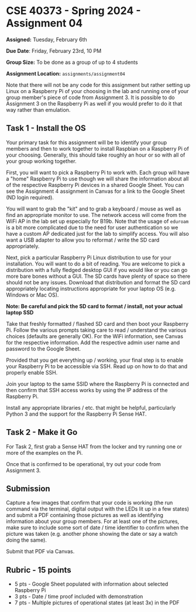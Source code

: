 # CSE 40373 - Spring 2024 - Assignment 04

**Assigned:** Tuesday, February 6th

**Due Date**: Friday, February 23rd, 10 PM

**Group Size:** To be done as a group of up to 4 students

**Assignment Location:** `assignments/assignment04`

Note that there will not be any code for this assignment but rather setting up Linux on a Raspberry Pi of your choosing in the lab and running one of your group member's piece of code from Assignment 3.  It is possible to do Assignment 3 on the Raspberry Pi as well if you would prefer to do it that way rather than emulation.  

## Task 1 - Install the OS

Your primary task for this assignment will be to identify your group members and then to work together to install Raspbian on a Raspberry Pi of your choosing.  Generally, this should take roughly an hour or so with all of your group working together.

First, you will want to pick a Raspberry Pi to work with.  Each group will have a "home" Raspberry Pi to use though we will share the information about all of the respective Raspberry Pi devices in a shared Google Sheet.  You can see the Assignment 4 assignment in Canvas for a link to the Google Sheet (ND login required).

You will want to grab the "kit" and to grab a keyboard / mouse as well as find an appropriate monitor to use.  The network access will come from the WiFi AP in the lab set up especially for B19b.  Note that the usage of `eduroam` is a bit more complicated due to the need for user authentication so we have a custom AP dedicated just for the lab to simplify access. You will also want a USB adapter to allow you to reformat / write the SD card appropriately.  

Next, pick a particular Raspberry Pi Linux distribution to use for your installation.  You will want to do a bit of reading.  You are welcome to pick a distribution with a fully fledged desktop GUI if you would like or you can go more bare bones without a GUI.  The SD cards have plenty of space so there should not be any issues.  Download that distribution and format the SD card appropriately locating instructions appropriate for your laptop OS (e.g. Windows or Mac OS).

**Note: Be careful and pick the SD card to format / install, not your actual laptop SSD**

Take that freshly formatted / flashed SD card and then boot your Raspberry Pi.  Follow the various prompts taking care to read / understand the various choices (defaults are generally OK).  For the WiFi information, see Canvas for the respective information.  Add the respective admin user name and password to the Google Sheet.  

Provided that you get everything up / working, your final step is to enable your Raspberry Pi to be accessible via SSH.  Read up on how to do that and properly enable SSH.  

Join your laptop to the same SSID where the Raspberry Pi is connected and then confirm that SSH access works by using the IP address of the Raspberry Pi.  

Install any appropriate libraries / etc. that might be helpful, particularly Python 3 and the support for the Raspberry Pi Sense HAT.  

## Task 2 - Make it Go

For Task 2, first grab a Sense HAT from the locker and try running one or more of the examples on the Pi.

Once that is confirmed to be operational, try out your code from Assignment 3.

## Submission

Capture a few images that confirm that your code is working (the run command via the terminal, digital output with the LEDs lit up in a few states) and submit a PDF containing those pictures as well as identifying information about your group members.  For at least one of the pictures, make sure to include some sort of date / time identifier to confirm when the picture was taken (e.g. another phone showing the date or say a watch doing the same).

Submit that PDF via Canvas.  

## Rubric - 15 points

* 5 pts - Google Sheet populated with information about selected Raspberry Pi
* 3 pts - Date / time proof included with demonstration
* 7 pts - Multiple pictures of operational states (at least 3x) in the PDF 



